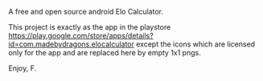 A free and open source android Elo Calculator.

This project is exactly as the app in the playstore https://play.google.com/store/apps/details?id=com.madebydragons.elocalculator except the icons which are licensed only for the app and are replaced here by empty 1x1 pngs.

Enjoy,
 F.